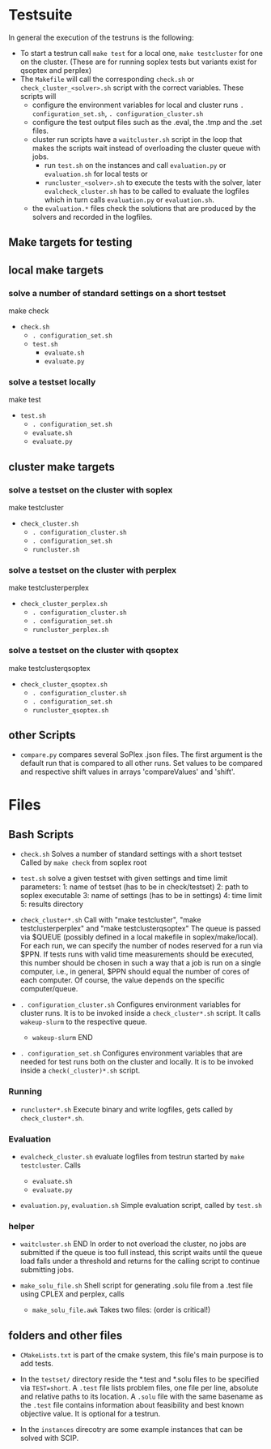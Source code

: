 # Testsuite

In general the execution of the testruns is the following:

- To start a testrun call `make test` for a local one, `make testcluster` for one on the cluster.
  (These are for running soplex tests but variants exist for qsoptex and perplex)
- The `Makefile` will call the corresponding `check.sh` or `check_cluster_<solver>.sh` script
  with the correct variables. These scripts will
  + configure the environment variables for local and cluster runs `. configuration_set.sh`, `. configuration_cluster.sh`
  + configure the test output files such as the .eval, the .tmp and the .set files.
  + cluster run scripts have a `waitcluster.sh` script in the loop that makes the scripts wait
    instead of overloading the cluster queue with jobs.
    + run `test.sh` on the instances and call `evaluation.py` or `evaluation.sh` for local tests or
    + `runcluster_<solver>.sh` to execute the tests with the solver, later `evalcheck_cluster.sh` has to be called to evaluate the logfiles which in turn calls `evaluation.py` or `evaluation.sh`.
  + the `evaluation.*` files check the solutions that are produced by the solvers and recorded in the logfiles.

Make targets for testing
----------

## local make targets

### solve a number of standard settings on a short testset

make check
  - `check.sh`
    - `. configuration_set.sh`
    - `test.sh`
      + `evaluate.sh`
      + `evaluate.py`

### solve a testset locally

make test
  - `test.sh`
    + `. configuration_set.sh`
    + `evaluate.sh`
    + `evaluate.py`

## cluster make targets

### solve a testset on the cluster with soplex

make testcluster
  - `check_cluster.sh`
    - `. configuration_cluster.sh`
    - `. configuration_set.sh`
    - `runcluster.sh`

### solve a testset on the cluster with perplex

make testclusterperplex
  - `check_cluster_perplex.sh`
    - `. configuration_cluster.sh`
    - `. configuration_set.sh`
    - `runcluster_perplex.sh`

### solve a testset on the cluster with qsoptex

make testclusterqsoptex
  - `check_cluster_qsoptex.sh`
    - `. configuration_cluster.sh`
    - `. configuration_set.sh`
    - `runcluster_qsoptex.sh`

## other Scripts

- `compare.py` compares several SoPlex .json files.
  The first argument is the default run that is compared to all other runs.
  Set values to be compared and respective shift values in arrays 'compareValues' and 'shift'.

# Files

## Bash Scripts

- `check.sh`
  Solves a number of standard settings with a short testset
  Called by `make check` from soplex root

- `test.sh`
  solve a given testset with given settings and time limit parameters:
    1: name of testset (has to be in check/testset)
    2: path to soplex executable
    3: name of settings (has to be in settings)
    4: time limit
    5: results directory

- `check_cluster*.sh`
  Call with "make testcluster", "make testclusterperplex" and "make testclusterqsoptex"
  The queue is passed via $QUEUE (possibly defined in a local makefile in soplex/make/local).
  For each run, we can specify the number of nodes reserved for a run via $PPN. If tests runs
  with valid time measurements should be executed, this number should be chosen in such a way
  that a job is run on a single computer, i.e., in general, $PPN should equal the number of cores
  of each computer. Of course, the value depends on the specific computer/queue.

- `. configuration_cluster.sh`
  Configures environment variables for cluster runs.
  It is to be invoked inside a `check_cluster*.sh` script.
  It calls `wakeup-slurm` to the respective queue.
  + `wakeup-slurm` END

- `. configuration_set.sh`
  Configures environment variables that are needed for test runs both on the cluster and locally.
  It is to be invoked inside a `check(_cluster)*.sh` script.

### Running

- `runcluster*.sh`
  Execute binary and write logfiles, gets called by `check_cluster*.sh`.

### Evaluation

- `evalcheck_cluster.sh`
  evaluate logfiles from testrun started by `make testcluster`. Calls
  + `evaluate.sh`
  + `evaluate.py`

- `evaluation.py`, `evaluation.sh`
  Simple evaluation script, called by `test.sh`

### helper

- `waitcluster.sh` END
  In order to not overload the cluster, no jobs are submitted if the queue is too full
  instead, this script waits until the queue load falls under a threshold and returns
  for the calling script to continue submitting jobs.

- `make_solu_file.sh`
  Shell script for generating .solu file from a .test file using CPLEX and perplex, calls
  - `make_solu_file.awk`
    Takes two files:  <CPLEX log> <Perplex log> (order is critical!)

## folders and other files

- `CMakeLists.txt` is part of the cmake system, this file's main purpose is to add tests.

- In the `testset/` directory reside the *.test and *.solu files to be specified via `TEST=short`.
  A `.test` file lists problem files, one file per line, absolute and relative paths to its location.
  A `.solu` file with the same basename as the `.test` file contains information about feasibility and best known objective value.
  It is optional for a testrun.

- In the `instances` direcotry are some example instances that can be solved with SCIP.
